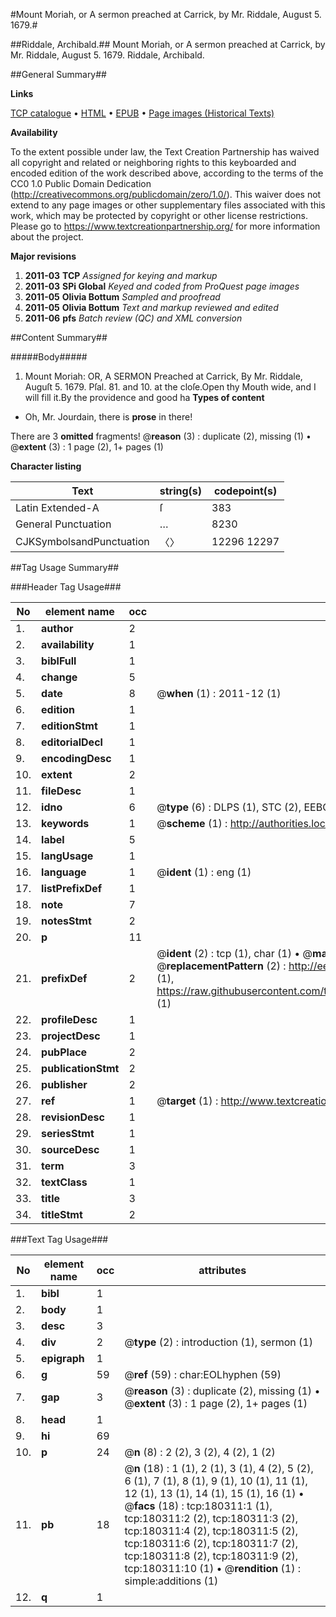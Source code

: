 #Mount Moriah, or A sermon preached at Carrick, by Mr. Riddale, August 5. 1679.#

##Riddale, Archibald.##
Mount Moriah, or A sermon preached at Carrick, by Mr. Riddale, August 5. 1679.
Riddale, Archibald.

##General Summary##

**Links**

[TCP catalogue](http://www.ota.ox.ac.uk/tcp/)  • 
[HTML](http://tei.it.ox.ac.uk/tcp/Texts-HTML/free/B04/B04998.html)  • 
[EPUB](http://tei.it.ox.ac.uk/tcp/Texts-EPUB/free/B04/B04998.epub) • 
[Page images (Historical Texts)](https://historicaltexts.jisc.ac.uk/eebo-53981699e)

**Availability**

To the extent possible under law, the Text Creation Partnership has waived all copyright and related or neighboring rights to this keyboarded and encoded edition of the work described above, according to the terms of the CC0 1.0 Public Domain Dedication (http://creativecommons.org/publicdomain/zero/1.0/). This waiver does not extend to any page images or other supplementary files associated with this work, which may be protected by copyright or other license restrictions. Please go to https://www.textcreationpartnership.org/ for more information about the project.

**Major revisions**

1. __2011-03__ __TCP__ *Assigned for keying and markup*
1. __2011-03__ __SPi Global__ *Keyed and coded from ProQuest page images*
1. __2011-05__ __Olivia Bottum__ *Sampled and proofread*
1. __2011-05__ __Olivia Bottum__ *Text and markup reviewed and edited*
1. __2011-06__ __pfs__ *Batch review (QC) and XML conversion*

##Content Summary##

#####Body#####

1. Mount Moriah: OR, A SERMON Preached at Carrick, By Mr. Riddale, Auguſt 5. 1679.
Pſal. 81. and 10. at the cloſe.Open thy Mouth wide, and I will fill it.By the providence and good ha
**Types of content**

  * Oh, Mr. Jourdain, there is **prose** in there!

There are 3 **omitted** fragments! 
 @__reason__ (3) : duplicate (2), missing (1)  •  @__extent__ (3) : 1 page (2), 1+ pages (1)

**Character listing**


|Text|string(s)|codepoint(s)|
|---|---|---|
|Latin Extended-A|ſ|383|
|General Punctuation|…|8230|
|CJKSymbolsandPunctuation|〈〉|12296 12297|

##Tag Usage Summary##

###Header Tag Usage###

|No|element name|occ|attributes|
|---|---|---|---|
|1.|__author__|2||
|2.|__availability__|1||
|3.|__biblFull__|1||
|4.|__change__|5||
|5.|__date__|8| @__when__ (1) : 2011-12 (1)|
|6.|__edition__|1||
|7.|__editionStmt__|1||
|8.|__editorialDecl__|1||
|9.|__encodingDesc__|1||
|10.|__extent__|2||
|11.|__fileDesc__|1||
|12.|__idno__|6| @__type__ (6) : DLPS (1), STC (2), EEBO-CITATION (1), OCLC (1), VID (1)|
|13.|__keywords__|1| @__scheme__ (1) : http://authorities.loc.gov/ (1)|
|14.|__label__|5||
|15.|__langUsage__|1||
|16.|__language__|1| @__ident__ (1) : eng (1)|
|17.|__listPrefixDef__|1||
|18.|__note__|7||
|19.|__notesStmt__|2||
|20.|__p__|11||
|21.|__prefixDef__|2| @__ident__ (2) : tcp (1), char (1)  •  @__matchPattern__ (2) : ([0-9\-]+):([0-9IVX]+) (1), (.+) (1)  •  @__replacementPattern__ (2) : http://eebo.chadwyck.com/downloadtiff?vid=$1&page=$2 (1), https://raw.githubusercontent.com/textcreationpartnership/Texts/master/tcpchars.xml#$1 (1)|
|22.|__profileDesc__|1||
|23.|__projectDesc__|1||
|24.|__pubPlace__|2||
|25.|__publicationStmt__|2||
|26.|__publisher__|2||
|27.|__ref__|1| @__target__ (1) : http://www.textcreationpartnership.org/docs/. (1)|
|28.|__revisionDesc__|1||
|29.|__seriesStmt__|1||
|30.|__sourceDesc__|1||
|31.|__term__|3||
|32.|__textClass__|1||
|33.|__title__|3||
|34.|__titleStmt__|2||


###Text Tag Usage###

|No|element name|occ|attributes|
|---|---|---|---|
|1.|__bibl__|1||
|2.|__body__|1||
|3.|__desc__|3||
|4.|__div__|2| @__type__ (2) : introduction (1), sermon (1)|
|5.|__epigraph__|1||
|6.|__g__|59| @__ref__ (59) : char:EOLhyphen (59)|
|7.|__gap__|3| @__reason__ (3) : duplicate (2), missing (1)  •  @__extent__ (3) : 1 page (2), 1+ pages (1)|
|8.|__head__|1||
|9.|__hi__|69||
|10.|__p__|24| @__n__ (8) : 2 (2), 3 (2), 4 (2), 1 (2)|
|11.|__pb__|18| @__n__ (18) : 1 (1), 2 (1), 3 (1), 4 (2), 5 (2), 6 (1), 7 (1), 8 (1), 9 (1), 10 (1), 11 (1), 12 (1), 13 (1), 14 (1), 15 (1), 16 (1)  •  @__facs__ (18) : tcp:180311:1 (1), tcp:180311:2 (2), tcp:180311:3 (2), tcp:180311:4 (2), tcp:180311:5 (2), tcp:180311:6 (2), tcp:180311:7 (2), tcp:180311:8 (2), tcp:180311:9 (2), tcp:180311:10 (1)  •  @__rendition__ (1) : simple:additions (1)|
|12.|__q__|1||
